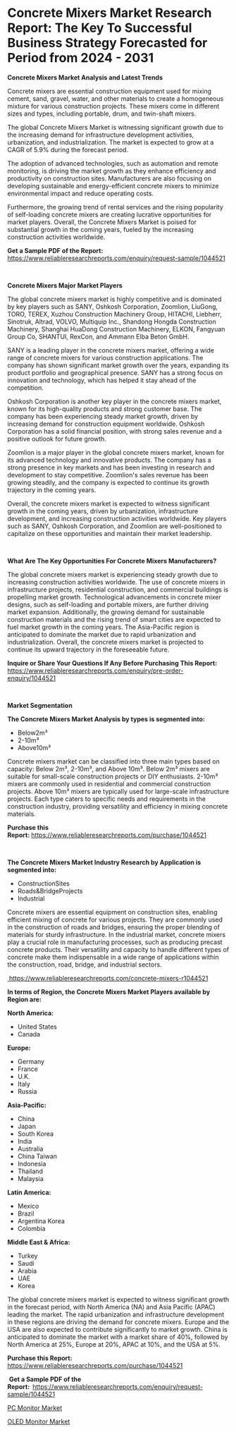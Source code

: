 <p><h1>Concrete Mixers Market Research Report: The Key To Successful Business Strategy Forecasted for Period from 2024 - 2031</h1></p><p><strong>Concrete Mixers Market Analysis and Latest Trends</strong></p>
<p><p>Concrete mixers are essential construction equipment used for mixing cement, sand, gravel, water, and other materials to create a homogeneous mixture for various construction projects. These mixers come in different sizes and types, including portable, drum, and twin-shaft mixers.</p><p>The global Concrete Mixers Market is witnessing significant growth due to the increasing demand for infrastructure development activities, urbanization, and industrialization. The market is expected to grow at a CAGR of 5.9% during the forecast period.</p><p>The adoption of advanced technologies, such as automation and remote monitoring, is driving the market growth as they enhance efficiency and productivity on construction sites. Manufacturers are also focusing on developing sustainable and energy-efficient concrete mixers to minimize environmental impact and reduce operating costs.</p><p>Furthermore, the growing trend of rental services and the rising popularity of self-loading concrete mixers are creating lucrative opportunities for market players. Overall, the Concrete Mixers Market is poised for substantial growth in the coming years, fueled by the increasing construction activities worldwide.</p></p>
<p><strong>Get a Sample PDF of the Report:&nbsp;</strong> <a href="https://www.reliableresearchreports.com/enquiry/request-sample/1044521">https://www.reliableresearchreports.com/enquiry/request-sample/1044521</a></p>
<p>&nbsp;</p>
<p><strong>Concrete Mixers Major Market Players</strong></p>
<p><p>The global concrete mixers market is highly competitive and is dominated by key players such as SANY, Oshkosh Corporation, Zoomlion, LiuGong, TORO, TEREX, Xuzhou Construction Machinery Group, HITACHI, Liebherr, Sinotruk, Altrad, VOLVO, Multiquip Inc., Shandong Hongda Construction Machinery, Shanghai HuaDong Construction Machinery, ELKON, Fangyuan Group Co, SHANTUI, RexCon, and Ammann Elba Beton GmbH.</p><p>SANY is a leading player in the concrete mixers market, offering a wide range of concrete mixers for various construction applications. The company has shown significant market growth over the years, expanding its product portfolio and geographical presence. SANY has a strong focus on innovation and technology, which has helped it stay ahead of the competition.</p><p>Oshkosh Corporation is another key player in the concrete mixers market, known for its high-quality products and strong customer base. The company has been experiencing steady market growth, driven by increasing demand for construction equipment worldwide. Oshkosh Corporation has a solid financial position, with strong sales revenue and a positive outlook for future growth.</p><p>Zoomlion is a major player in the global concrete mixers market, known for its advanced technology and innovative products. The company has a strong presence in key markets and has been investing in research and development to stay competitive. Zoomlion's sales revenue has been growing steadily, and the company is expected to continue its growth trajectory in the coming years.</p><p>Overall, the concrete mixers market is expected to witness significant growth in the coming years, driven by urbanization, infrastructure development, and increasing construction activities worldwide. Key players such as SANY, Oshkosh Corporation, and Zoomlion are well-positioned to capitalize on these opportunities and maintain their market leadership.</p></p>
<p>&nbsp;</p>
<p><strong>What Are The Key Opportunities For Concrete Mixers Manufacturers?</strong></p>
<p><p>The global concrete mixers market is experiencing steady growth due to increasing construction activities worldwide. The use of concrete mixers in infrastructure projects, residential construction, and commercial buildings is propelling market growth. Technological advancements in concrete mixer designs, such as self-loading and portable mixers, are further driving market expansion. Additionally, the growing demand for sustainable construction materials and the rising trend of smart cities are expected to fuel market growth in the coming years. The Asia-Pacific region is anticipated to dominate the market due to rapid urbanization and industrialization. Overall, the concrete mixers market is projected to continue its upward trajectory in the foreseeable future.</p></p>
<p><strong>Inquire or Share Your Questions If Any Before Purchasing This Report:</strong> <a href="https://www.reliableresearchreports.com/enquiry/pre-order-enquiry/1044521">https://www.reliableresearchreports.com/enquiry/pre-order-enquiry/1044521</a></p>
<p>&nbsp;</p>
<p><strong>Market Segmentation</strong></p>
<p><strong>The Concrete Mixers Market Analysis by types is segmented into:</strong></p>
<p><ul><li>Below2m³</li><li>2-10m³</li><li>Above10m³</li></ul></p>
<p><p>Concrete mixers market can be classified into three main types based on capacity: Below 2m³, 2-10m³, and Above 10m³. Below 2m³ mixers are suitable for small-scale construction projects or DIY enthusiasts. 2-10m³ mixers are commonly used in residential and commercial construction projects. Above 10m³ mixers are typically used for large-scale infrastructure projects. Each type caters to specific needs and requirements in the construction industry, providing versatility and efficiency in mixing concrete materials.</p></p>
<p><strong>Purchase this Report:&nbsp;</strong><a href="https://www.reliableresearchreports.com/purchase/1044521">https://www.reliableresearchreports.com/purchase/1044521</a></p>
<p>&nbsp;</p>
<p><strong>The Concrete Mixers Market Industry Research by Application is segmented into:</strong></p>
<p><ul><li>ConstructionSites</li><li>Roads&BridgeProjects</li><li>Industrial</li></ul></p>
<p><p>Concrete mixers are essential equipment on construction sites, enabling efficient mixing of concrete for various projects. They are commonly used in the construction of roads and bridges, ensuring the proper blending of materials for sturdy infrastructure. In the industrial market, concrete mixers play a crucial role in manufacturing processes, such as producing precast concrete products. Their versatility and capacity to handle different types of concrete make them indispensable in a wide range of applications within the construction, road, bridge, and industrial sectors.</p></p>
<p><a href="https://www.reliableresearchreports.com/concrete-mixers-r1044521">&nbsp;https://www.reliableresearchreports.com/concrete-mixers-r1044521</a></p>
<p><strong>In terms of Region, the Concrete Mixers Market Players available by Region are:</strong></p>
<p>
    <p> <strong> North America: </strong>
        <ul>
            <li>United States</li>
            <li>Canada</li>
        </ul>
        </p> 
    <p> <strong> Europe: </strong>
        <ul>
            <li>Germany</li>
            <li>France</li>
            <li>U.K.</li>
            <li>Italy</li>
            <li>Russia</li>
        </ul>
        </p> 
    <p> <strong> Asia-Pacific: </strong>
        <ul>
            <li>China</li>
            <li>Japan</li>
            <li>South Korea</li>
            <li>India</li>
            <li>Australia</li>
            <li>China Taiwan</li>
            <li>Indonesia</li>
            <li>Thailand</li>
            <li>Malaysia</li>
        </ul>
        </p> 
    <p> <strong> Latin America: </strong>
        <ul>
            <li>Mexico</li>
            <li>Brazil</li>
            <li>Argentina Korea</li>
            <li>Colombia</li>
        </ul>
        </p> 
    <p> <strong> Middle East & Africa: </strong>
        <ul>
            <li>Turkey</li>
            <li>Saudi</li>
            <li>Arabia</li>
            <li>UAE</li>
            <li>Korea</li>
        </ul>
    </p>
    </p>
<p><p>The global concrete mixers market is expected to witness significant growth in the forecast period, with North America (NA) and Asia Pacific (APAC) leading the market. The rapid urbanization and infrastructure development in these regions are driving the demand for concrete mixers. Europe and the USA are also expected to contribute significantly to market growth. China is anticipated to dominate the market with a market share of 40%, followed by North America at 25%, Europe at 20%, APAC at 10%, and the USA at 5%.</p></p>
<p><strong>Purchase this Report: </strong><a href="https://www.reliableresearchreports.com/purchase/1044521">https://www.reliableresearchreports.com/purchase/1044521</a></p>
<p>&nbsp;<strong>Get a Sample PDF of the Report:&nbsp;&nbsp;</strong><a href="https://www.reliableresearchreports.com/enquiry/request-sample/1044521">https://www.reliableresearchreports.com/enquiry/request-sample/1044521</a></p>
<p><strong></strong></p>
<p><p><a href="https://github.com/caylechardson65746/Market-Research-Report-List-1/blob/main/pc-monitor-market.md">PC Monitor Market</a></p><p><a href="https://github.com/hskmn/Market-Research-Report-List-1/blob/main/oled-monitor-market.md">OLED Monitor Market</a></p></p>